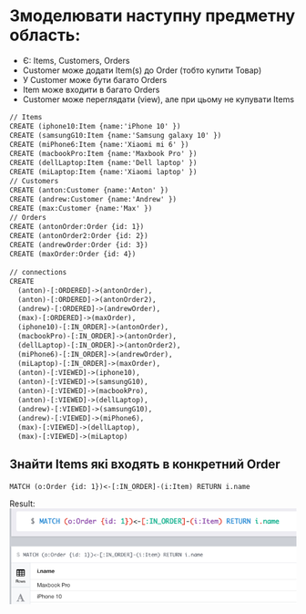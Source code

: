 # Змоделювати наступну предметну область:
- Є: Items, Customers, Orders
- Customer може додати Item(s) до Order (тобто купити Товар)
- У Customer може бути багато Orders
- Item може входити в багато Orders
- Customer може переглядати (view), але при цьому не купувати Items 

```
// Items
CREATE (iphone10:Item {name:'iPhone 10' })
CREATE (samsungG10:Item {name:'Samsung galaxy 10' })
CREATE (miPhone6:Item {name:'Xiaomi mi 6' })
CREATE (macbookPro:Item {name:'Maxbook Pro' })
CREATE (dellLaptop:Item {name:'Dell laptop' })
CREATE (miLaptop:Item {name:'Xiaomi laptop' })
// Customers
CREATE (anton:Customer {name:'Anton' })
CREATE (andrew:Customer {name:'Andrew' })
CREATE (max:Customer {name:'Max' })
// Orders
CREATE (antonOrder:Order {id: 1})
CREATE (antonOrder2:Order {id: 2})
CREATE (andrewOrder:Order {id: 3})
CREATE (maxOrder:Order {id: 4})

// connections
CREATE
  (anton)-[:ORDERED]->(antonOrder),
  (anton)-[:ORDERED]->(antonOrder2),
  (andrew)-[:ORDERED]->(andrewOrder),
  (max)-[:ORDERED]->(maxOrder),
  (iphone10)-[:IN_ORDER]->(antonOrder),
  (macbookPro)-[:IN_ORDER]->(antonOrder),
  (dellLaptop)-[:IN_ORDER]->(antonOrder2),
  (miPhone6)-[:IN_ORDER]->(andrewOrder),
  (miLaptop)-[:IN_ORDER]->(maxOrder),
  (anton)-[:VIEWED]->(iphone10),
  (anton)-[:VIEWED]->(samsungG10),
  (anton)-[:VIEWED]->(macbookPro),
  (anton)-[:VIEWED]->(dellLaptop),
  (andrew)-[:VIEWED]->(samsungG10),
  (andrew)-[:VIEWED]->(miPhone6),
  (max)-[:VIEWED]->(dellLaptop),
  (max)-[:VIEWED]->(miLaptop)
```

## Знайти Items які входять в конкретний Order
```
MATCH (o:Order {id: 1})<-[:IN_ORDER]-(i:Item) RETURN i.name
```
Result:
![Result](./images/1.png)